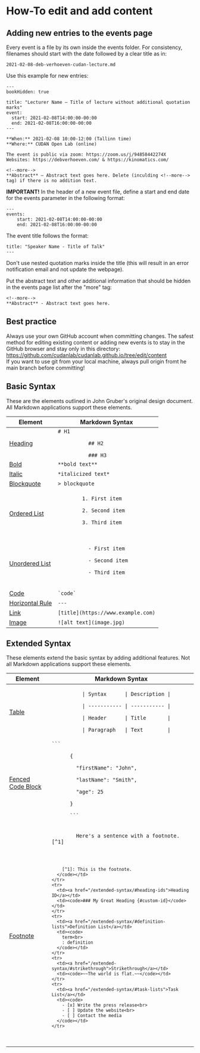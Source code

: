 # How-To edit and add content

## Adding new entries to the events page   
Every event is a file by its own inside the events folder. For consistency, filenames should start with the date followed by a clear title as in:  
```
2021-02-08-deb-verhoeven-cudan-lecture.md 
```
  
Use this example for new entries:
```
---
bookHidden: true

title: "Lecturer Name – Title of lecture without additional quotation marks"
event:
  start: 2021-02-08T14:00:00-00:00
  end: 2021-02-08T16:00:00-00:00
---

**When:** 2021-02-08 10:00-12:00 (Tallinn time)  
**Where:** CUDAN Open Lab (online)  

The event is public via zoom: https://zoom.us/j/94858442274X  
Websites: https://debverhoeven.com/ & https://kinomatics.com/ 

<!--more-->
**Abstract** – Abstract text goes here. Delete (inculding <!--more--> tag) if there is no addition text.
```


**IMPORTANT!** In the header of a new event file, define a start and end date for the events parameter in the following format:  
```
---
events:
    start: 2021-02-08T14:00:00-00:00
    end: 2021-02-08T16:00:00-00:00
```
The event title follows the format:
```
title: "Speaker Name - Title of Talk"
---
```  
Don't use nested quotation marks inside the title (this will result in an error notification email and not update the webpage).

Put the abstract text and other additional information that should be hidden in the events page list after the "more" tag:   
```
<!--more-->
**Abstract** - Abstract text goes here.
```

## Best practice  
Always use your own GitHub account when committing changes. The safest method for editing existing content or adding new events is to stay in the GitHub browser and stay only in this directory: https://github.com/cudanlab/cudanlab.github.io/tree/edit/content   
If you want to use git from your local machine, always pull origin fromt he main branch before committing!  


## Basic Syntax

These are the elements outlined in John Gruber's original design document. All Markdown applications support these elements.

<table class="table table-bordered">
  <thead class="thead-light">
    <tr>
      <th>Element</th>
      <th>Markdown Syntax</th>
    </tr>
  </thead>
  <tbody>
    <tr>
      <td><a href="/basic-syntax/#headings">Heading</a></td>
      <td><code># H1<br>
          ## H2<br>
          ### H3</code></td>
    </tr>
    <tr>
      <td><a href="/basic-syntax/#bold">Bold</a></td>
      <td><code>**bold text**</code></td>
    </tr>
    <tr>
      <td><a href="/basic-syntax/#italic">Italic</a></td>
      <td><code>*italicized text*</code></td>
    </tr>
    <tr>
      <td><a href="/basic-syntax/#blockquotes-1">Blockquote</a></td>
      <td><code>> blockquote</code></td>
    </tr>
    <tr>
      <td><a href="/basic-syntax/#ordered-lists">Ordered List</a></td>
      <td><code>
        1. First item<br>
        2. Second item<br>
        3. Third item<br>
      </code></td>
    </tr>
    <tr>
      <td><a href="/basic-syntax/#unordered-lists">Unordered List</a></td>
      <td>
        <code>
          - First item<br>
          - Second item<br>
          - Third item<br>
        </code>
      </td>
    </tr>
    <tr>
      <td><a href="/basic-syntax/#code">Code</a></td>
      <td><code>`code`</code></td>
    </tr>
    <tr>
      <td><a href="/basic-syntax/#horizontal-rules">Horizontal Rule</a></td>
      <td><code>---</code></td>
    </tr>
    <tr>
      <td><a href="/basic-syntax/#links">Link</a></td>
      <td><code>[title](https://www.example.com)</code></td>
    </tr>
    <tr>
      <td><a href="/basic-syntax/#images-1">Image</a></td>
      <td><code>![alt text](image.jpg)</code></td>
    </tr>
  </tbody>
</table>

## Extended Syntax

These elements extend the basic syntax by adding additional features. Not all Markdown applications support these elements.

<table class="table table-bordered">
  <thead class="thead-light">
    <tr>
      <th>Element</th>
      <th>Markdown Syntax</th>
    </tr>
  </thead>
  <tbody>
    <tr>
      <td><a href="/extended-syntax/#tables">Table</a></td>
      <td><code>
          | Syntax      | Description |<br>
          | ----------- | ----------- |<br>
          | Header      | Title       |<br>
          | Paragraph   | Text        |
      </code></td>
    </tr>
    <tr>
      <td><a href="/extended-syntax/#fenced-code-blocks">Fenced Code Block</a></td>
      <td><code>```<br>
      {<br>
      &nbsp;&nbsp;"firstName": "John",<br>
      &nbsp;&nbsp;"lastName": "Smith",<br>
      &nbsp;&nbsp;"age": 25<br>
      }<br>
      ```
      </code></td>
    </tr>
    <tr>
      <td><a href="/extended-syntax/#footnotes">Footnote</a></td>
      <td><code>
        Here's a sentence with a footnote. [^1]<br><br>

        [^1]: This is the footnote.
      </code></td>
    </tr>
    <tr>
      <td><a href="/extended-syntax/#heading-ids">Heading ID</a></td>
      <td><code>### My Great Heading {#custom-id}</code></td>
    </tr>
    <tr>
      <td><a href="/extended-syntax/#definition-lists">Definition List</a></td>
      <td><code>
        term<br>
        : definition
      </code></td>
    </tr>
    <tr>
      <td><a href="/extended-syntax/#strikethrough">Strikethrough</a></td>
      <td><code>~~The world is flat.~~</code></td>
    </tr>
    <tr>
      <td><a href="/extended-syntax/#task-lists">Task List</a></td>
      <td><code>
        - [x] Write the press release<br>
        - [ ] Update the website<br>
        - [ ] Contact the media
      </code></td>
    </tr>
  </tbody>
</table>
